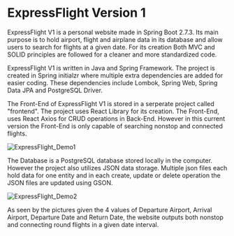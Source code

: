 # ExpressFlight Version 1


ExpressFlight V1 is a personal website made in Spring Boot 2.7.3. Its main purpose is to hold airport, flight and airplane data in its database and allow users to search for flights at a given date. For its creation Both MVC and SOLID principles are followed for a cleaner and more standardized code.

ExpressFlight V1 is written in Java and Spring Framework. The project is created in Spring initialzr where multiple extra dependencies are added for easier coding. These dependencies include Lombok, Spring Web, Spring Data JPA and PostgreSQL Driver.

The Front-End of ExpressFlight V1 is stored in a serperate project called "frontend". The project uses React Library for its creation. The Front-End, uses React Axios for CRUD operations in Back-End. However in this current version the Front-End is only capable of searching nonstop and connected flights.


![ExpressFlight_Demo1](https://user-images.githubusercontent.com/40835236/222236034-e3e5ecad-cf2a-4900-825e-fad66052321e.png)



The Database is a PostgreSQL database stored locally in the computer. However the project also utilizes JSON data storage. Multiple json files each hold data for one entity and in each create, update or delete operation the JSON files are updated using GSON.

![ExpressFlight_Demo2](https://user-images.githubusercontent.com/40835236/222236056-6eac2583-693b-46ed-acc8-a5231d0da777.png)

As seen by the pictures given the 4 values of Departure Airport, Arrival Airport, Departure Date and Return Date, the website outputs both nonstop and connecting round flights in a given date interval.
